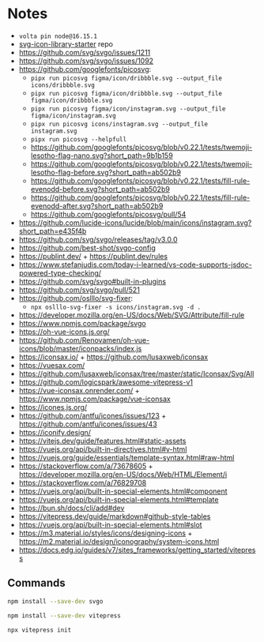 # Notes

- `volta pin node@16.15.1`
- [svg-icon-library-starter](https://github.com/kreuzerk/svg-icon-library-starter) repo
- https://github.com/svg/svgo/issues/1211
- https://github.com/svg/svgo/issues/1092
- https://github.com/googlefonts/picosvg:
  - `pipx run picosvg figma/icon/dribbble.svg --output_file icons/dribbble.svg`
  - `pipx run picosvg figma/icon/dribbble.svg --output_file figma/icon/dribbble.svg`
  - `pipx run picosvg figma/icon/instagram.svg --output_file figma/icon/instagram.svg`
  - `pipx run picosvg icons/instagram.svg --output_file instagram.svg`
  - `pipx run picosvg --helpfull`
  - https://github.com/googlefonts/picosvg/blob/v0.22.1/tests/twemoji-lesotho-flag-nano.svg?short_path=9b1b159
  - https://github.com/googlefonts/picosvg/blob/v0.22.1/tests/twemoji-lesotho-flag-before.svg?short_path=ab502b9
  - https://github.com/googlefonts/picosvg/blob/v0.22.1/tests/fill-rule-evenodd-before.svg?short_path=ab502b9
  - https://github.com/googlefonts/picosvg/blob/v0.22.1/tests/fill-rule-evenodd-after.svg?short_path=ab502b9
  - https://github.com/googlefonts/picosvg/pull/54
- https://github.com/lucide-icons/lucide/blob/main/icons/instagram.svg?short_path=e435f4b
- https://github.com/svg/svgo/releases/tag/v3.0.0
- https://github.com/best-shot/svgo-config
- https://publint.dev/ + https://publint.dev/rules
- https://www.stefanjudis.com/today-i-learned/vs-code-supports-jsdoc-powered-type-checking/
- https://github.com/svg/svgo#built-in-plugins
- https://github.com/svg/svgo/pull/521
- https://github.com/oslllo/svg-fixer:
  - `npx oslllo-svg-fixer -s icons/instagram.svg -d .`
- https://developer.mozilla.org/en-US/docs/Web/SVG/Attribute/fill-rule
- https://www.npmjs.com/package/svgo
- https://oh-vue-icons.js.org/
- https://github.com/Renovamen/oh-vue-icons/blob/master/iconpacks/index.js
- https://iconsax.io/ + https://github.com/lusaxweb/iconsax
- https://vuesax.com/
- https://github.com/lusaxweb/iconsax/tree/master/static/Iconsax/Svg/All
- https://github.com/logicspark/awesome-vitepress-v1
- https://vue-iconsax.onrender.com/ + https://www.npmjs.com/package/vue-iconsax
- https://icones.js.org/
- https://github.com/antfu/icones/issues/123 + https://github.com/antfu/icones/issues/43
- https://iconify.design/
- https://vitejs.dev/guide/features.html#static-assets
- https://vuejs.org/api/built-in-directives.html#v-html
- https://vuejs.org/guide/essentials/template-syntax.html#raw-html
- https://stackoverflow.com/a/73678605 + https://developer.mozilla.org/en-US/docs/Web/HTML/Element/i
- https://stackoverflow.com/a/76829708
- https://vuejs.org/api/built-in-special-elements.html#component
- https://vuejs.org/api/built-in-special-elements.html#template
- https://bun.sh/docs/cli/add#dev
- https://vitepress.dev/guide/markdown#github-style-tables
- https://vuejs.org/api/built-in-special-elements.html#slot
- https://m3.material.io/styles/icons/designing-icons + https://m2.material.io/design/iconography/system-icons.html
- https://docs.edg.io/guides/v7/sites_frameworks/getting_started/vitepress

## Commands

```bash
npm install --save-dev svgo
```

```bash
npm install --save-dev vitepress
```

```bash
npx vitepress init
```
